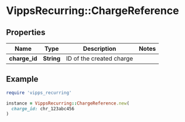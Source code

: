 # VippsRecurring::ChargeReference

## Properties

| Name | Type | Description | Notes |
| ---- | ---- | ----------- | ----- |
| **charge_id** | **String** | ID of the created charge |  |

## Example

```ruby
require 'vipps_recurring'

instance = VippsRecurring::ChargeReference.new(
  charge_id: chr_123abc456
)
```

